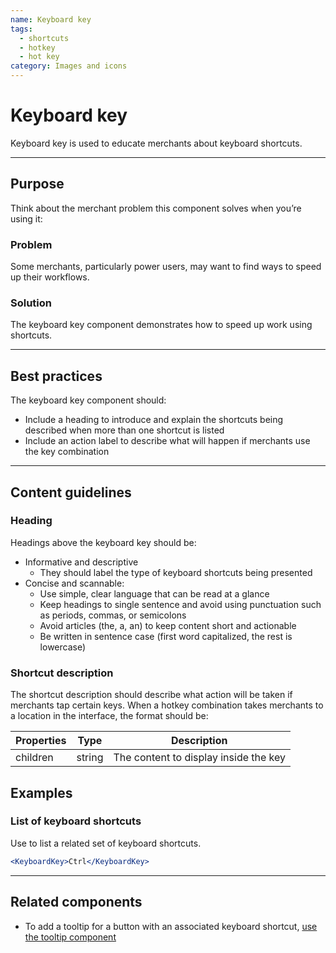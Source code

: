 ```yaml
---
name: Keyboard key
tags:
  - shortcuts
  - hotkey
  - hot key
category: Images and icons
---
```


# Keyboard key

Keyboard key is used to educate merchants about keyboard shortcuts.

---

## Purpose

Think about the merchant problem this component solves when you’re using it:

### Problem

Some merchants, particularly power users, may want to find ways to speed up their workflows.

### Solution

The keyboard key component demonstrates how to speed up work using shortcuts.

---

## Best practices

The keyboard key component should:

- Include a heading to introduce and explain the shortcuts being described when more than one shortcut is listed
- Include an action label to describe what will happen if merchants use the key combination

---

## Content guidelines

### Heading

Headings above the keyboard key should be:

- Informative and descriptive
  - They should label the type of keyboard shortcuts being presented
- Concise and scannable:
  - Use simple, clear language that can be read at a glance
  - Keep headings to single sentence and avoid using punctuation such as periods, commas, or semicolons
  - Avoid articles (the, a, an) to keep content short and actionable
  - Be written in sentence case (first word capitalized, the rest is lowercase)

### Shortcut description

The shortcut description should describe what action will be taken if merchants tap certain keys. When a hotkey combination takes merchants to a location in the interface, the format should be:

| Properties | Type | Description |
| ---------- | ---- | ----------- |
| children | string | The content to display inside the key |

## Examples

### List of keyboard shortcuts

Use to list a related set of keyboard shortcuts.

```jsx
<KeyboardKey>Ctrl</KeyboardKey>
```

---

## Related components

* To add a tooltip for a button with an associated keyboard shortcut, [use the tooltip component](/components/tooltip)
